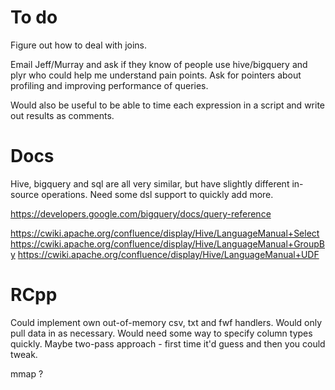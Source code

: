 # To do

Figure out how to deal with joins. 

Email Jeff/Murray and ask if they know of people use hive/bigquery and plyr who could help me understand pain points. Ask for pointers about profiling and improving performance of queries.

Would also be useful to be able to time each expression in a script and write out results as comments.

# Docs

Hive, bigquery and sql are all very similar, but have slightly different in-source operations.  Need some dsl support to quickly add more.

https://developers.google.com/bigquery/docs/query-reference

https://cwiki.apache.org/confluence/display/Hive/LanguageManual+Select
https://cwiki.apache.org/confluence/display/Hive/LanguageManual+GroupBy
https://cwiki.apache.org/confluence/display/Hive/LanguageManual+UDF

# RCpp

Could implement own out-of-memory csv, txt and fwf handlers. Would only pull data in as necessary.  Would need some way to specify column types quickly.  Maybe two-pass approach - first time it'd guess and then you could tweak.

mmap ?